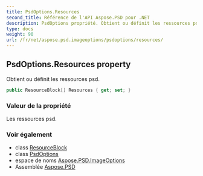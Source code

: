 ```yaml
---
title: PsdOptions.Resources
second_title: Référence de l'API Aspose.PSD pour .NET
description: PsdOptions propriété. Obtient ou définit les ressources psd.
type: docs
weight: 90
url: /fr/net/aspose.psd.imageoptions/psdoptions/resources/
---
```

## PsdOptions.Resources property

Obtient ou définit les ressources psd.

```csharp
public ResourceBlock[] Resources { get; set; }
```

### Valeur de la propriété

Les ressources psd.

### Voir également

* class [ResourceBlock](../../../aspose.psd.fileformats.psd/resourceblock/)
* class [PsdOptions](../)
* espace de noms [Aspose.PSD.ImageOptions](../../psdoptions/)
* Assemblée [Aspose.PSD](../../../)


